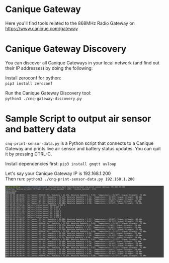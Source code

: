 # Canique Gateway

Here you'll find tools related to the 868MHz Radio Gateway on https://www.canique.com/gateway


# Canique Gateway Discovery

You can discover all Canique Gateways in your local network (and find out their IP addresses) by doing the following:

Install zeroconf for python:  
`pip3 install zeroconf`

Run the Canique Gateway Discovery tool:  
`python3 ./cnq-gateway-discovery.py`


# Sample Script to output air sensor and battery data

`cnq-print-sensor-data.py` is a Python script that connects to a Canique Gateway and prints live air sensor and battery status updates. You can quit it by pressing CTRL-C.  

Install dependencies first: `pip3 install gmqtt uvloop`  

Let's say your Canique Gateway IP is 192.168.1.200  
Then run: `python3 ./cnq-print-sensor-data.py 192.168.1.200`

![Screenshot of script output](/cnq-print-sensor-data.png)
